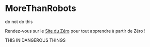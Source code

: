 # MoreThanRobots
do not do this





Rendez-vous sur le [Site du Zéro](http://www.siteduzero.com) pour tout apprendre à partir de Zéro !


THIS IN DANGEROUS THINGS
